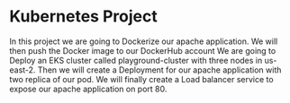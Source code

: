 # Kubernetes Project
In this project we are going to Dockerize our apache application.
We will then push the Docker image to our DockerHub account
We are going to Deploy an EKS cluster called playground-cluster with three nodes in us-east-2. 
Then we will create a Deployment for our apache application with two replica of our pod.
We will finally create a Load balancer service to expose our apache application on port 80.